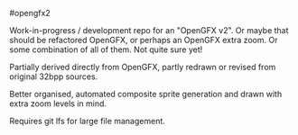 #opengfx2

Work-in-progress / development repo for an "OpenGFX v2". Or maybe that should be refactored OpenGFX, or perhaps an OpenGFX extra zoom. Or some combination of all of them. Not quite sure yet!

Partially derived directly from OpenGFX, partly redrawn or revised from original 32bpp sources.

Better organised, automated composite sprite generation and drawn with extra zoom levels in mind.

Requires git lfs for large file management.
